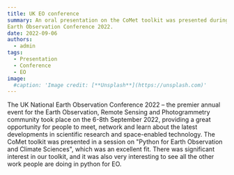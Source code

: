 ```yaml
---
title: UK EO conference
summary: An oral presentation on the CoMet toolkit was presented during the UK National 
Earth Observation Conference 2022.
date: 2022-09-06
authors:
  - admin
tags:
  - Presentation
  - Conference
  - EO
image:
  #caption: 'Image credit: [**Unsplash**](https://unsplash.com)'
---
```



The UK National Earth Observation Conference 2022 – the premier annual event for the 
Earth Observation, Remote Sensing and Photogrammetry community took place on the 6-8th 
September 2022, providing a great opportunity for people to meet, network and learn 
about the latest developments in scientific research and space-enabled technology.
The CoMet toolkit was presented in a session on "Python for Earth Observation and 
Climate Sciences", which was an excellent fit. There was significant interest in 
our toolkit, and it was also very interesting to see all the other work people 
are doing in python for EO.
